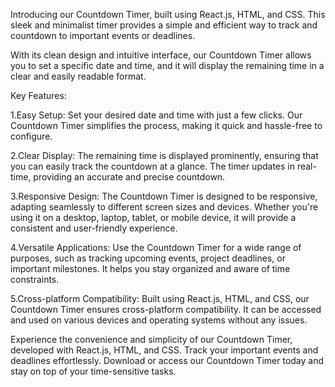 Introducing our Countdown Timer, built using React.js, HTML, and CSS. This sleek and minimalist timer provides a simple and efficient way to track and countdown to important events or deadlines.


With its clean design and intuitive interface, our Countdown Timer allows you to set a specific date and time, and it will display the remaining time in a clear and easily readable format.


Key Features:


1.Easy Setup: Set your desired date and time with just a few clicks. Our Countdown Timer simplifies the process, making it quick and hassle-free to configure.


2.Clear Display: The remaining time is displayed prominently, ensuring that you can easily track the countdown at a glance. The timer updates in real-time, providing an accurate and precise countdown.


3.Responsive Design: The Countdown Timer is designed to be responsive, adapting seamlessly to different screen sizes and devices. Whether you're using it on a desktop, laptop, tablet, or mobile device, it will provide a consistent and user-friendly experience.


4.Versatile Applications: Use the Countdown Timer for a wide range of purposes, such as tracking upcoming events, project deadlines, or important milestones. It helps you stay organized and aware of time constraints.


5.Cross-platform Compatibility: Built using React.js, HTML, and CSS, our Countdown Timer ensures cross-platform compatibility. It can be accessed and used on various devices and operating systems without any issues.


Experience the convenience and simplicity of our Countdown Timer, developed with React.js, HTML, and CSS. Track your important events and deadlines effortlessly. Download or access our Countdown Timer today and stay on top of your time-sensitive tasks.
